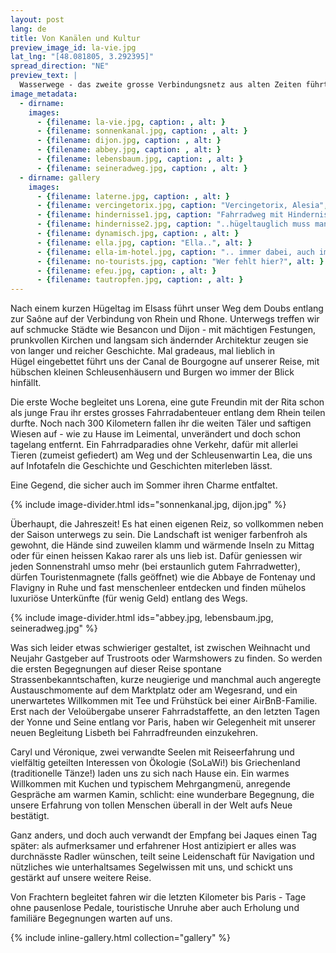 ```yaml
---
layout: post
lang: de
title: Von Kanälen und Kultur
preview_image_id: la-vie.jpg
lat_lng: "[48.081805, 3.292395]"
spread_direction: "NE"
preview_text: |
  Wasserwege - das zweite grosse Verbindungsnetz aus alten Zeiten führt uns von Basel nach Paris. Gesäumt von Zeugen reicher Geschichte, begleitet von unerwarteten und herzlichen Begegnungen. Zu dritt dürfen wir die ersten Kilometer dieser grossen Reise erfahren.  
image_metadata:
  - dirname:
    images:
      - {filename: la-vie.jpg, caption: , alt: }
      - {filename: sonnenkanal.jpg, caption: , alt: }
      - {filename: dijon.jpg, caption: , alt: }
      - {filename: abbey.jpg, caption: , alt: }
      - {filename: lebensbaum.jpg, caption: , alt: }
      - {filename: seineradweg.jpg, caption: , alt: }
  - dirname: gallery
    images:
      - {filename: laterne.jpg, caption: , alt: }
      - {filename: vercingetorix.jpg, caption: "Vercingetorix, Alesia", alt: }
      - {filename: hindernisse1.jpg, caption: "Fahrradweg mit Hindernissen..", alt: }
      - {filename: hindernisse2.jpg, caption: "..hügeltauglich muss man sein!", alt: }
      - {filename: dynamisch.jpg, caption: , alt: }
      - {filename: ella.jpg, caption: "Ella..", alt: }
      - {filename: ella-im-hotel.jpg, caption: ".. immer dabei, auch im Hotelzimmer im 2. Stock", alt: }
      - {filename: no-tourists.jpg, caption: "Wer fehlt hier?", alt: }
      - {filename: efeu.jpg, caption: , alt: }
      - {filename: tautropfen.jpg, caption: , alt: }
---
```


Nach einem kurzen Hügeltag im Elsass führt unser Weg dem Doubs entlang zur Saône auf der Verbindung von
Rhein und Rhone. Unterwegs treffen wir auf schmucke Städte wie Besancon und Dijon - mit mächtigen Festungen, prunkvollen Kirchen und langsam sich ändernder Architektur zeugen sie von langer und reicher Geschichte. Mal gradeaus, mal lieblich in  
Hügel eingebettet führt uns der Canal de
Bourgogne auf unserer Reise, mit hübschen kleinen Schleusenhäusern und Burgen wo immer der Blick
hinfällt.

Die erste Woche begleitet uns Lorena, eine gute Freundin mit der Rita schon als junge Frau ihr erstes grosses Fahrradabenteuer entlang dem
Rhein teilen durfte. Noch nach 300 Kilometern fallen ihr die weiten Täler und saftigen Wiesen auf - wie zu Hause im Leimental, unverändert und doch schon tagelang entfernt. Ein Fahrradparadies ohne Verkehr, dafür mit allerlei Tieren (zumeist gefiedert) am Weg und der Schleusenwartin Lea, die uns auf Infotafeln die Geschichte und Geschichten miterleben lässt.

Eine Gegend, die sicher auch im Sommer ihren Charme entfaltet.

{% include image-divider.html ids="sonnenkanal.jpg, dijon.jpg" %}

Überhaupt, die Jahreszeit! Es hat einen eigenen Reiz, so vollkommen neben der Saison unterwegs zu sein. Die Landschaft ist weniger farbenfroh als gewohnt, die Hände sind zuweilen klamm und wärmende Inseln zu Mittag oder für einen heissen Kakao rarer als uns lieb ist. Dafür geniessen wir jeden Sonnenstrahl umso mehr (bei erstaunlich gutem Fahrradwetter), dürfen Touristenmagnete (falls geöffnet) wie die Abbaye de Fontenay und Flavigny in Ruhe und fast menschenleer entdecken und finden mühelos luxuriöse Unterkünfte (für wenig Geld) entlang des Wegs.

{% include image-divider.html ids="abbey.jpg, lebensbaum.jpg, seineradweg.jpg" %}

Was sich leider etwas schwieriger gestaltet, ist zwischen Weihnacht und Neujahr Gastgeber auf Trustroots oder Warmshowers zu finden. So werden die ersten Begegnungen auf dieser Reise spontane Strassenbekanntschaften, kurze neugierige und manchmal auch angeregte Austauschmomente auf dem Marktplatz oder am Wegesrand, und ein unerwartetes Willkommen mit Tee und Frühstück bei einer AirBnB-Familie. Erst nach der Veloübergabe unserer Fahrradstaffette, an den letzten Tagen der Yonne und Seine entlang vor Paris, haben wir Gelegenheit mit
unserer neuen Begleitung Lisbeth bei Fahrradfreunden einzukehren.

Caryl und Véronique, zwei verwandte Seelen mit Reiseerfahrung und vielfältig geteilten Interessen
von Ökologie (SoLaWi!) bis Griechenland (traditionelle Tänze!) laden uns zu sich nach Hause ein. Ein warmes Willkommen mit Kuchen und typischem
Mehrgangmenü, anregende Gespräche am warmen Kamin, schlicht: eine wunderbare Begegnung, die unsere Erfahrung von tollen Menschen überall in der Welt aufs Neue bestätigt.

Ganz anders, und doch auch verwandt der Empfang bei Jaques einen Tag später: als aufmerksamer und erfahrener Host antizipiert er alles was durchnässte Radler wünschen, teilt seine Leidenschaft für Navigation und nützliches wie unterhaltsames Segelwissen mit uns, und schickt uns gestärkt auf unsere weitere Reise.

Von Frachtern begleitet fahren wir die letzten Kilometer bis Paris - Tage ohne pausenlose Pedale, touristische Unruhe aber auch Erholung und
familiäre Begegnungen warten auf uns.

{% include inline-gallery.html collection="gallery" %}